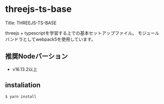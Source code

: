 # threejs-ts-base
Title: THREEJS-TS-BASE

threejs + typescriptを学習する上での基本セットアップファイル。
モジュールバンドラとしてwebpack5を使用しています。

## 推奨Nodeバーション
- v16.13.2以上

## instaliation
```
$ yarn install
```
